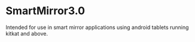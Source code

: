 # SmartMirror3.0

Intended for use in smart mirror applications using android tablets running kitkat and above.
